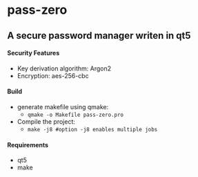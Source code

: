 # pass-zero

## A secure password manager writen in qt5

#### Security Features
- Key derivation algorithm: Argon2
- Encryption: aes-256-cbc

#### Build
- generate makefile using qmake:
  - ```qmake -o Makefile pass-zero.pro```
- Compile the project:
  - ```make -j8 #option -j8 enables multiple jobs```

#### Requirements
- qt5
- make

